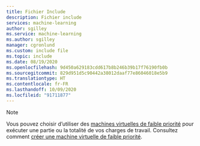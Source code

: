 ```yaml
---
title: Fichier Include
description: Fichier include
services: machine-learning
author: sgilley
ms.service: machine-learning
ms.author: sgilley
manager: cgronlund
ms.custom: include file
ms.topic: include
ms.date: 08/19/2020
ms.openlocfilehash: 9d450a629183cdd617b8b246b39b17f76190fb0b
ms.sourcegitcommit: 829d951d5c90442a38012daaf77e86046018e5b9
ms.translationtype: HT
ms.contentlocale: fr-FR
ms.lasthandoff: 10/09/2020
ms.locfileid: "91711877"
---
```

> [!NOTE]
> Vous pouvez choisir d’utiliser des [machines virtuelles de faible priorité](../articles/machine-learning/concept-plan-manage-cost.md#low-pri-vm) pour exécuter une partie ou la totalité de vos charges de travail. Consultez comment [créer une machine virtuelle de faible priorité](../articles/machine-learning/how-to-create-attach-compute-cluster.md#low-pri-vm). 
